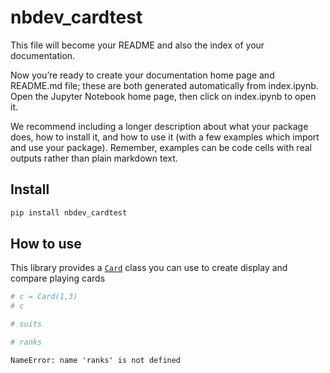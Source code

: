 nbdev_cardtest
================

<!-- WARNING: THIS FILE WAS AUTOGENERATED! DO NOT EDIT! -->

This file will become your README and also the index of your
documentation.

Now you’re ready to create your documentation home page and README.md
file; these are both generated automatically from index.ipynb. Open the
Jupyter Notebook home page, then click on index.ipynb to open it.

We recommend including a longer description about what your package
does, how to install it, and how to use it (with a few examples which
import and use your package). Remember, examples can be code cells with
real outputs rather than plain markdown text.

## Install

``` sh
pip install nbdev_cardtest
```

## How to use

This library provides a
[`Card`](https://adamcc.github.io/nbdev_cardtest/card.html#card) class
you can use to create display and compare playing cards

``` python
# c = Card(1,3)
# c
```

``` python
# suits
```

``` python
# ranks
```

    NameError: name 'ranks' is not defined
